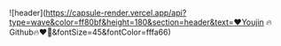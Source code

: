 ![header](https://capsule-render.vercel.app/api?type=wave&color=ff80bf&height=180&section=header&text=❤️‍Youjin 🔥Github🔥❤️‍🔥&fontSize=45&fontColor=fffa66)


<!--
**2UJ1N/2UJ1N** is a ✨ _special_ ✨ repository because its `README.md` (this file) appears on your GitHub profile.

Here are some ideas to get you started:

- 🔭 I’m currently working on ...
- 🌱 I’m currently learning ...
- 👯 I’m looking to collaborate on ...
- 🤔 I’m looking for help with ...
- 💬 Ask me about ...
- 📫 How to reach me: ...
- 😄 Pronouns: ...
- ⚡ Fun fact: ...
-->
